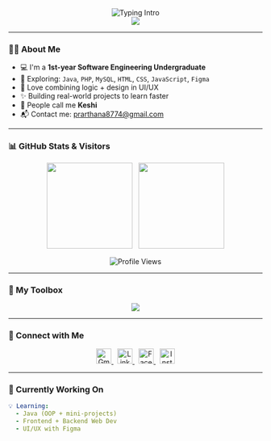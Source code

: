 <!-- Header -->
<div align="center">
  <img src="https://readme-typing-svg.herokuapp.com?font=Fira+Code&weight=600&size=28&pause=1000&color=9F70FD&center=true&vCenter=true&width=900&lines=Hi+I'm+Prarthana+Karunasena!+👋;Also+known+as+Keshi+🦄;Aspiring+Software+Engineer+|+Web+Dev+|+UI%2FUX+Explorer;Turning+Ideas+into+Code+💡" alt="Typing Intro" />
  <br />
  <img src="https://capsule-render.vercel.app/api?type=waving&color=0:9F70FD,100:AEBAF8&text=Welcome+to+My+Code+World+🌍&fontAlign=50&fontSize=22&height=100&animation=twinkling&fontColor=ffffff" />
</div>

---

### 👩‍💻 About Me

- 💻 I'm a **1st-year Software Engineering Undergraduate**
- 🌱 Exploring: `Java`, `PHP`, `MySQL`, `HTML`, `CSS`, `JavaScript`, `Figma`
- 🎨 Love combining logic + design in UI/UX
- ✨ Building real-world projects to learn faster
- 🦄 People call me **Keshi**
- 📬 Contact me: [prarthana8774@gmail.com](mailto:prarthana8774@gmail.com)

---

### 📊 GitHub Stats & Visitors

<p align="center">
  <img src="https://github-readme-stats.vercel.app/api?username=Prarthana725&show_icons=true&theme=radical&count_private=true" height="170" />
  &nbsp;
  <img src="https://github-readme-streak-stats.herokuapp.com/?user=Prarthana725&theme=radical" height="170" />
</p>

<p align="center">
  <img src="https://komarev.com/ghpvc/?username=Prarthana725&style=flat-square&color=9F70FD" alt="Profile Views" />
</p>

---

### 🧰 My Toolbox

<p align="center">
  <img src="https://skillicons.dev/icons?i=html,css,js,php,mysql,java,figma,vscode,github,netbeans" />
</p>

---

### 🔗 Connect with Me

<p align="center">
  <a href="mailto:prarthana8774@gmail.com" target="_blank">
    <img src="https://cdn.jsdelivr.net/gh/devicons/devicon/icons/google/google-original.svg" width="30" alt="Gmail" />
  </a>
  &nbsp;
  <a href="https://www.linkedin.com/in/prarthana-karunasena-a3baa3235" target="_blank">
    <img src="https://cdn.jsdelivr.net/gh/devicons/devicon/icons/linkedin/linkedin-original.svg" width="30" alt="LinkedIn" />
  </a>
  &nbsp;
  <a href="https://www.facebook.com/share/1Cmzj6XNMN/" target="_blank">
    <img src="https://cdn.jsdelivr.net/gh/devicons/devicon/icons/facebook/facebook-original.svg" width="30" alt="Facebook" />
  </a>
  &nbsp;
  <a href="https://www.instagram.com/__.prar__.ni?igsh=MThyaXB3dGZpamMzeg==" target="_blank">
    <img src="https://upload.wikimedia.org/wikipedia/commons/a/a5/Instagram_icon.png" width="30" alt="Instagram" />
  </a>
</p>

---

### 🚀 Currently Working On

```yaml
💡 Learning:
  - Java (OOP + mini-projects)
  - Frontend + Backend Web Dev
  - UI/UX with Figma



